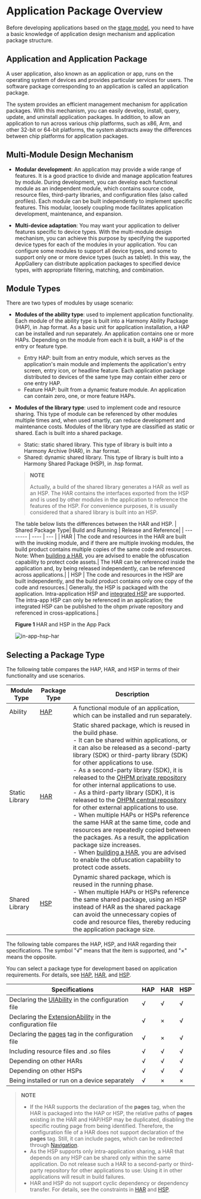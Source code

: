 # Application Package Overview
<!--Kit: Ability Kit-->
<!--Subsystem: BundleManager-->
<!--Owner: @wanghang904-->
<!--Designer: @hanfeng6-->
<!--Tester: @kongjing2-->
<!--Adviser: @Brilliantry_Rui-->


Before developing applications based on the [stage model](https://gitee.com/openharmony/docs/blob/master/en/application-dev/quick-start/application-configuration-file-overview-stage.md), you need to have a basic knowledge of application design mechanism and application package structure.

## Application and Application Package

A user application, also known as an application or app, runs on the operating system of devices and provides particular services for users. The software package corresponding to an application is called an application package.

The system provides an efficient management mechanism for application packages. With this mechanism, you can easily develop, install, query, update, and uninstall application packages. In addition, to allow an application to run across various chip platforms, such as x86, Arm, and other 32-bit or 64-bit platforms, the system abstracts away the differences between chip platforms for application packages.

## Multi-Module Design Mechanism

- **Modular development**: An application may provide a wide range of features. It is a good practice to divide and manage application features by module. During development, you can develop each functional module as an independent module, which contains source code, resource files, third-party libraries, and configuration files (also called profiles). Each module can be built independently to implement specific features. This modular, loosely coupling mode facilitates application development, maintenance, and expansion.

- **Multi-device adaptation**: You may want your application to deliver features specific to device types. With the multi-module design mechanism, you can achieve this purpose by specifying the supported device types for each of the modules in your application. You can configure some modules to support all device types, and some to support only one or more device types (such as tablet). In this way, the AppGallery can distribute application packages to specified device types, with appropriate filtering, matching, and combination.


## Module Types

There are two types of modules by usage scenario:

- **Modules of the ability type**: used to implement application functionality. Each module of the ability type is built into a Harmony Ability Package (HAP), in .hap format. As a basic unit for application installation, a HAP can be installed and run separately. An application contains one or more HAPs. Depending on the module from each it is built, a HAP is of the entry or feature type.
  - Entry HAP: built from an entry module, which serves as the application's main module and implements the application's entry screen, entry icon, or headline feature. Each application package distributed to devices of the same type may contain either zero or one entry HAP.
  - Feature HAP: built from a dynamic feature module. An application can contain zero, one, or more feature HAPs.

- **Modules of the library type**: used to implement code and resource sharing. This type of module can be referenced by other modules multiple times and, when used smartly, can reduce development and maintenance costs. Modules of the library type are classified as static or shared. Each is built into a shared package.
  - Static: static shared library. This type of library is built into a Harmony Archive (HAR), in .har format.
  - Shared: dynamic shared library. This type of library is built into a Harmony Shared Package (HSP), in .hsp format.
  
  > **NOTE**
  > 
  > Actually, a build of the shared library generates a HAR as well as an HSP. The HAR contains the interfaces exported from the HSP and is used by other modules in the application to reference the features of the HSP. For convenience purposes, it is usually considered that a shared library is built into an HSP.
  
  The table below lists the differences between the HAR and HSP.
  | Shared Package Type| Build and Running | Release and Reference| 
  | --------  | ---- | --- |
  | HAR | The code and resources in the HAR are built with the invoking module, and if there are multiple invoking modules, the build product contains multiple copies of the same code and resources.<br>Note: When [building a HAR](https://gitee.com/openharmony/docs/blob/master/en/application-dev/quick-start/har-package.md#building-a-har), you are advised to enable the obfuscation capability to protect code assets.| The HAR can be referenced inside the application and, by being released independently, can be referenced across applications.| 
  | HSP  | The code and resources in the HSP are built independently, and the build product contains only one copy of the code and resources.| Generally, the HSP is packaged with the application. Intra-application HSP and [integrated HSP](integrated-hsp.md) are supported. The intra-app HSP can only be referenced in an application; the integrated HSP can be published to the ohpm private repository and referenced in cross-applications.|  

 
  **Figure 1** HAR and HSP in the App Pack
  
  ![in-app-hsp-har](figures/in-app-hsp-har.png)

## Selecting a Package Type

The following table compares the HAP, HAR, and HSP in terms of their functionality and use scenarios.

| Module Type| Package Type| Description|
| -------- | -------- | -------- |
| Ability | [HAP](hap-package.md)| A functional module of an application, which can be installed and run separately.|
| Static Library | [HAR](har-package.md) | Static shared package, which is reused in the build phase.<br> - It can be shared within applications, or it can also be released as a second-party library (SDK) or third-party library (SDK) for other applications to use.<br> - As a second-party library (SDK), it is released to the [OHPM private repository](https://developer.huawei.com/consumer/en/doc/harmonyos-guides/ide-ohpm-repo) for other internal applications to use.<br> - As a third-party library (SDK), it is released to the [OHPM central repository](https://ohpm.openharmony.cn/#/en/home) for other external applications to use.<br> - When multiple HAPs or HSPs reference the same HAR at the same time, code and resources are repeatedly copied between the packages. As a result, the application package size increases.<br> - When [building a HAR](har-package.md#building-a-har), you are advised to enable the obfuscation capability to protect code assets.|
| Shared Library | [HSP](in-app-hsp.md)| Dynamic shared package, which is reused in the running phase.<br> - When multiple HAPs or HSPs reference the same shared package, using an HSP instead of HAR as the shared package can avoid the unnecessary copies of code and resource files, thereby reducing the application package size.|

The following table compares the HAP, HSP, and HAR regarding their specifications. The symbol "√" means that the item is supported, and "×" means the opposite.

You can select a package type for development based on application requirements. For details, see [HAP](hap-package.md), [HAR](har-package.md), and [HSP](in-app-hsp.md).

| Specifications| HAP | HAR | HSP |
| -------- | ---------- |----------- |----------- |
| Declaring the [UIAbility](../application-models/uiability-overview.md) in the configuration file|  √  |  √   |  √   |
| Declaring the [ExtensionAbility](../application-models/extensionability-overview.md) in the configuration file | √ | × | √ |
| Declaring the [pages](./module-configuration-file.md#pages) tag in the configuration file| √  |× |√ |
| Including resource files and .so files| √  |√ |√|
| Depending on other HARs| √ |√  |√  |
| Depending on other HSPs| √ |√  |√  |
| Being installed or run on a device separately| √ |× |× |

> **NOTE**
>
> - If the HAR supports the declaration of the **pages** tag, when the HAR is packaged into the HAP or HSP, the relative paths of **pages** existing in the HAR and HAP/HSP may be duplicated, disabling the specific routing page from being identified. Therefore, the configuration file of a HAR does not support declaration of the **pages** tag. Still, it can include pages, which can be redirected through [Navigation](../ui/arkts-navigation-navigation.md#routing-operations).
> - As the HSP supports only intra-application sharing, a HAR that depends on any HSP can be shared only within the same application. Do not release such a HAR to a second-party or third-party repository for other applications to use: Using it in other applications will result in build failures.
> - HAR and HSP do not support cyclic dependency or dependency transfer. For details, see the constraints in [HAR](har-package.md#constraints) and [HSP](in-app-hsp.md#constraints).
